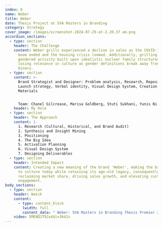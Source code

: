 ```yaml
---
index: 6
name: Weber
title: Weber
date: Thesis Project at SVA Masters in Branding
category: Strategy
cover_image: /images/screenshot-2024-07-29-at-2.20.37 am.png
accordion_sections:
  - type: section
    header: The Challenge
    content: Weber grills experienced a decline in sales as the COVID-19 grilling
      boom ended and the housing crisis loomed. Additionally, grilling, a deeply
      gendered activity built upon idealistic nuclear family structures, is
      losing relevance in culture as gender definitions break away from the
      binary.
  - type: section
    content: >-
      Brand Strategist and Designer: Problem analysis, Research, Repositioning,
      Launch strategy, Verbal identity, Visual Design System, Creation of Visual
      Materials


      Team: Chanel Gilcrease, Marisa Goldberg, Stuti Sukhani, Yunis Ni
    header: My Role
  - type: section
    header: The Approach
    content: |-
      1. Research (Cultural, Historical, and Brand Audit)
      2. Synthesis and Insight Mining
      3. Positioning
      4. The Big Idea
      5. Activation Planning
      6. Visual Design System
      7. Designing Deliverables
  - type: section
    header: Intended Impact
    content: Creating a new meaning of the brand 'Weber', making the brand relevant
      to culture today while retaining its age-old legacy, consequently
      reclaiming market share, driving sales growth, and elevating customer
      engagement.
body_sections:
  - type: section
    header: Watch
    content:
      - type: content_block
        lwidth: full
        content_data: " Weber: SVA Masters in Branding Thesis Premier 2024"
    video: 5MENQJT9Jx4&t=3642s
---
```

